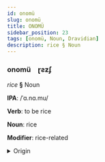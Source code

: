 ```yaml
---
id: onomü
slug: onomü
title: ONOMÜ
sidebar_position: 23
tags: [onomü, Noun, Dravidian]
description: rice § Noun
---
```


### onomü&emsp;<span kind="abugida">ɽƨƶʄ</span>

*rice* **§** Noun

**IPA**: /ˈɑ.nɑ.mu/

**Verb**: to be rice

**Noun**: rice

**Modifier**: rice-related

<details>
    <summary>Origin</summary>
    Telugu అన్నము annamu /an̪n̪amu/<br/>
    <em>Dravidian Language Family</em>
</details>